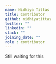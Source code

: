 ```yaml
---
name: Nidhiya Tittas
title: Contributor
github: nidhiyatittas
twitter: ""
linkedin: ""
slack: ""
joining_date: ""
role : contributor
---
```


Still waiting for this
